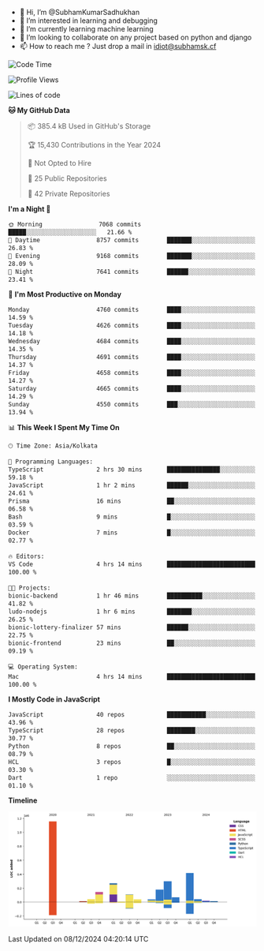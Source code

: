 - 👋 Hi, I’m @SubhamKumarSadhukhan
- 👀 I’m interested in learning and debugging
- 🌱 I’m currently learning machine learning
- 💞️ I’m looking to collaborate on any project based on python and django
- 📫 How to reach me ?
      Just drop a mail in idiot@subhamsk.cf

<!---
SubhamKumarSadhukhan/SubhamKumarSadhukhan is a ✨ special ✨ repository because its `README.md` (this file) appears on your GitHub profile.
You can click the Preview link to take a look at your changes.
--->


<!--START_SECTION:waka-->
![Code Time](http://img.shields.io/badge/Code%20Time-2%2C656%20hrs%202%20mins-blue)

![Profile Views](http://img.shields.io/badge/Profile%20Views-1-blue)

![Lines of code](https://img.shields.io/badge/From%20Hello%20World%20I%27ve%20Written-2.8%20million%20lines%20of%20code-blue)

**🐱 My GitHub Data** 

> 📦 385.4 kB Used in GitHub's Storage 
 > 
> 🏆 15,430 Contributions in the Year 2024
 > 
> 🚫 Not Opted to Hire
 > 
> 📜 25 Public Repositories 
 > 
> 🔑 42 Private Repositories 
 > 
**I'm a Night 🦉** 

```text
🌞 Morning                7068 commits        █████░░░░░░░░░░░░░░░░░░░░   21.66 % 
🌆 Daytime                8757 commits        ███████░░░░░░░░░░░░░░░░░░   26.83 % 
🌃 Evening                9168 commits        ███████░░░░░░░░░░░░░░░░░░   28.09 % 
🌙 Night                  7641 commits        ██████░░░░░░░░░░░░░░░░░░░   23.41 % 
```
📅 **I'm Most Productive on Monday** 

```text
Monday                   4760 commits        ████░░░░░░░░░░░░░░░░░░░░░   14.59 % 
Tuesday                  4626 commits        ████░░░░░░░░░░░░░░░░░░░░░   14.18 % 
Wednesday                4684 commits        ████░░░░░░░░░░░░░░░░░░░░░   14.35 % 
Thursday                 4691 commits        ████░░░░░░░░░░░░░░░░░░░░░   14.37 % 
Friday                   4658 commits        ████░░░░░░░░░░░░░░░░░░░░░   14.27 % 
Saturday                 4665 commits        ████░░░░░░░░░░░░░░░░░░░░░   14.29 % 
Sunday                   4550 commits        ███░░░░░░░░░░░░░░░░░░░░░░   13.94 % 
```


📊 **This Week I Spent My Time On** 

```text
🕑︎ Time Zone: Asia/Kolkata

💬 Programming Languages: 
TypeScript               2 hrs 30 mins       ███████████████░░░░░░░░░░   59.18 % 
JavaScript               1 hr 2 mins         ██████░░░░░░░░░░░░░░░░░░░   24.61 % 
Prisma                   16 mins             ██░░░░░░░░░░░░░░░░░░░░░░░   06.58 % 
Bash                     9 mins              █░░░░░░░░░░░░░░░░░░░░░░░░   03.59 % 
Docker                   7 mins              █░░░░░░░░░░░░░░░░░░░░░░░░   02.77 % 

🔥 Editors: 
VS Code                  4 hrs 14 mins       █████████████████████████   100.00 % 

🐱‍💻 Projects: 
bionic-backend           1 hr 46 mins        ██████████░░░░░░░░░░░░░░░   41.82 % 
ludo-nodejs              1 hr 6 mins         ███████░░░░░░░░░░░░░░░░░░   26.25 % 
bionic-lottery-finalizer 57 mins             ██████░░░░░░░░░░░░░░░░░░░   22.75 % 
bionic-frontend          23 mins             ██░░░░░░░░░░░░░░░░░░░░░░░   09.19 % 

💻 Operating System: 
Mac                      4 hrs 14 mins       █████████████████████████   100.00 % 
```

**I Mostly Code in JavaScript** 

```text
JavaScript               40 repos            ███████████░░░░░░░░░░░░░░   43.96 % 
TypeScript               28 repos            ████████░░░░░░░░░░░░░░░░░   30.77 % 
Python                   8 repos             ██░░░░░░░░░░░░░░░░░░░░░░░   08.79 % 
HCL                      3 repos             █░░░░░░░░░░░░░░░░░░░░░░░░   03.30 % 
Dart                     1 repo              ░░░░░░░░░░░░░░░░░░░░░░░░░   01.10 % 
```



**Timeline**

![Lines of Code chart](https://raw.githubusercontent.com/SubhamKumarSadhukhan/SubhamKumarSadhukhan/main/assets/bar_graph.png)


 Last Updated on 08/12/2024 04:20:14 UTC
<!--END_SECTION:waka-->
